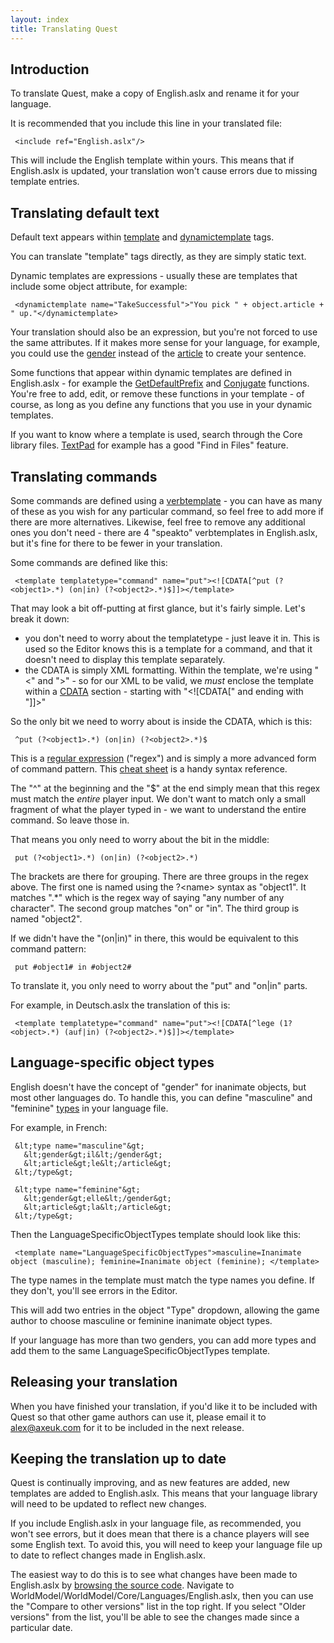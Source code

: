 ```yaml
---
layout: index
title: Translating Quest
---
```


Introduction
------------

To translate Quest, make a copy of English.aslx and rename it for your language.

It is recommended that you include this line in your translated file:

     <include ref="English.aslx"/>

This will include the English template within yours. This means that if English.aslx is updated, your translation won't cause errors due to missing template entries.

Translating default text
------------------------

Default text appears within [template](../elements/template.html) and [dynamictemplate](../elements/dynamictemplate.html) tags.

You can translate "template" tags directly, as they are simply static text.

Dynamic templates are expressions - usually these are templates that include some object attribute, for example:

     <dynamictemplate name="TakeSuccessful">"You pick " + object.article + " up."</dynamictemplate>

Your translation should also be an expression, but you're not forced to use the same attributes. If it makes more sense for your language, for example, you could use the [gender](../attributes/gender.html) instead of the [article](../attributes/article.html) to create your sentence.

Some functions that appear within dynamic templates are defined in English.aslx - for example the [GetDefaultPrefix](../functions/corelibrary/getdefaultprefix.html) and [Conjugate](../functions/corelibrary/conjugate.html) functions. You're free to add, edit, or remove these functions in your template - of course, as long as you define any functions that you use in your dynamic templates.

If you want to know where a template is used, search through the Core library files. [TextPad](http://www.textpad.com) for example has a good "Find in Files" feature.

Translating commands
--------------------

Some commands are defined using a [verbtemplate](../elements/verbtemplate.html) - you can have as many of these as you wish for any particular command, so feel free to add more if there are more alternatives. Likewise, feel free to remove any additional ones you don't need - there are 4 "speakto" verbtemplates in English.aslx, but it's fine for there to be fewer in your translation.

Some commands are defined like this:

     <template templatetype="command" name="put"><![CDATA[^put (?<object1>.*) (on|in) (?<object2>.*)$]]></template>

That may look a bit off-putting at first glance, but it's fairly simple. Let's break it down:

-   you don't need to worry about the templatetype - just leave it in. This is used so the Editor knows this is a template for a command, and that it doesn't need to display this template separately.
-   the CDATA is simply XML formatting. Within the template, we're using "\<" and "\>" - so for our XML to be valid, we *must* enclose the template within a [CDATA](http://en.wikipedia.org/wiki/CDATA) section - starting with "\<![CDATA[" and ending with "]]\>"

So the only bit we need to worry about is inside the CDATA, which is this:

     ^put (?<object1>.*) (on|in) (?<object2>.*)$

This is a [regular expression](http://en.wikipedia.org/wiki/Regular_expression) ("regex") and is simply a more advanced form of command pattern. This [cheat sheet](http://regexlib.com/CheatSheet.aspx) is a handy syntax reference.

The "\^" at the beginning and the "\$" at the end simply mean that this regex must match the *entire* player input. We don't want to match only a small fragment of what the player typed in - we want to understand the entire command. So leave those in.

That means you only need to worry about the bit in the middle:

     put (?<object1>.*) (on|in) (?<object2>.*)

The brackets are there for grouping. There are three groups in the regex above. The first one is named using the ?\<name\> syntax as "object1". It matches ".\*" which is the regex way of saying "any number of any character". The second group matches "on" or "in". The third group is named "object2".

If we didn't have the "(on|in)" in there, this would be equivalent to this command pattern:

     put #object1# in #object2#

To translate it, you only need to worry about the "put" and "on|in" parts.

For example, in Deutsch.aslx the translation of this is:

     <template templatetype="command" name="put"><![CDATA[^lege (1?<object>.*) (auf|in) (?<object2>.*)$]]></template>

Language-specific object types
------------------------------

English doesn't have the concept of "gender" for inanimate objects, but most other languages do. To handle this, you can define "masculine" and "feminine" [types](../elements/type.html) in your language file.

For example, in French:

     &lt;type name="masculine"&gt;
       &lt;gender&gt;il&lt;/gender&gt;
       &lt;article&gt;le&lt;/article&gt;
     &lt;/type&gt;
     
     &lt;type name="feminine"&gt;
       &lt;gender&gt;elle&lt;/gender&gt;
       &lt;article&gt;la&lt;/article&gt;
     &lt;/type&gt;

Then the LanguageSpecificObjectTypes template should look like this:

     <template name="LanguageSpecificObjectTypes">masculine=Inanimate object (masculine); feminine=Inanimate object (feminine); </template>

The type names in the template must match the type names you define. If they don't, you'll see errors in the Editor.

This will add two entries in the object "Type" dropdown, allowing the game author to choose masculine or feminine inanimate object types.

If your language has more than two genders, you can add more types and add them to the same LanguageSpecificObjectTypes template.

Releasing your translation
--------------------------

When you have finished your translation, if you'd like it to be included with Quest so that other game authors can use it, please email it to <alex@axeuk.com> for it to be included in the next release.

Keeping the translation up to date
----------------------------------

Quest is continually improving, and as new features are added, new templates are added to English.aslx. This means that your language library will need to be updated to reflect new changes.

If you include English.aslx in your language file, as recommended, you won't see errors, but it does mean that there is a chance players will see some English text. To avoid this, you will need to keep your language file up to date to reflect changes made in English.aslx.

The easiest way to do this is to see what changes have been made to English.aslx by [browsing the source code](https://github.com/textadventures/quest). Navigate to WorldModel/WorldModel/Core/Languages/English.aslx, then you can use the "Compare to other versions" list in the top right. If you select "Older versions" from the list, you'll be able to see the changes made since a particular date.
